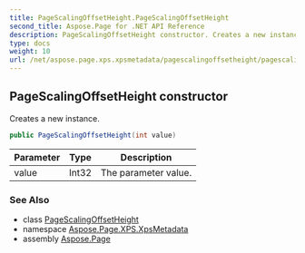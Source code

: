 ```yaml
---
title: PageScalingOffsetHeight.PageScalingOffsetHeight
second_title: Aspose.Page for .NET API Reference
description: PageScalingOffsetHeight constructor. Creates a new instance
type: docs
weight: 10
url: /net/aspose.page.xps.xpsmetadata/pagescalingoffsetheight/pagescalingoffsetheight/
---
```

## PageScalingOffsetHeight constructor

Creates a new instance.

```csharp
public PageScalingOffsetHeight(int value)
```

| Parameter | Type | Description |
| --- | --- | --- |
| value | Int32 | The parameter value. |

### See Also

* class [PageScalingOffsetHeight](../)
* namespace [Aspose.Page.XPS.XpsMetadata](../../pagescalingoffsetheight/)
* assembly [Aspose.Page](../../../)


